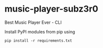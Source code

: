 # music-player-subz3r0
Best Music Player Ever - CLI

Install PyPI modules from pip using

`pip install -r requirements.txt`
